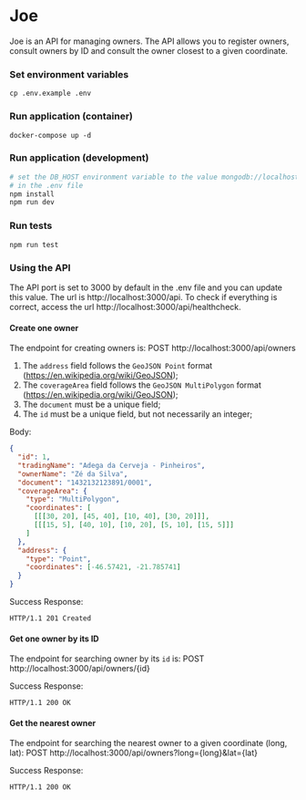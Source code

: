 # Joe

Joe is an API for managing owners. The API allows you to register owners, consult owners by ID and consult the owner closest to a given coordinate.


### Set environment variables
```
cp .env.example .env
```

### Run application (container)
```
docker-compose up -d
```

### Run application (development)
```sh
# set the DB_HOST environment variable to the value mongodb://localhost:27017/joe
# in the .env file
npm install
npm run dev
```

### Run tests
```
npm run test
```


### Using the API

The API port is set to 3000 by default in the .env file and you can update this value. The url is http://localhost:3000/api. To check if everything is correct, access the url http://localhost:3000/api/healthcheck.

#### Create one owner
The endpoint for creating owners is:
POST http://localhost:3000/api/owners

1. The `address` field follows the `GeoJSON Point` format (https://en.wikipedia.org/wiki/GeoJSON);
2. The `coverageArea` field follows the `GeoJSON MultiPolygon` format (https://en.wikipedia.org/wiki/GeoJSON);
3. The `document` must be a unique field;
4. The `id` must be a unique field, but not necessarily an integer;

Body:
```json
{
  "id": 1,
  "tradingName": "Adega da Cerveja - Pinheiros",
  "ownerName": "Zé da Silva",
  "document": "1432132123891/0001",
  "coverageArea": {
    "type": "MultiPolygon",
    "coordinates": [
      [[[30, 20], [45, 40], [10, 40], [30, 20]]],
      [[[15, 5], [40, 10], [10, 20], [5, 10], [15, 5]]]
    ]
  },
  "address": {
    "type": "Point",
    "coordinates": [-46.57421, -21.785741]
  }
}
```
Success Response:
```
HTTP/1.1 201 Created
```

#### Get one owner by its ID
The endpoint for searching owner by its `id` is:
POST http://localhost:3000/api/owners/{id}

Success Response:
```
HTTP/1.1 200 OK
```

#### Get the nearest owner
The endpoint for searching the nearest owner to a given coordinate (long, lat):
POST http://localhost:3000/api/owners?long={long}&lat={lat}

Success Response:
```
HTTP/1.1 200 OK
```